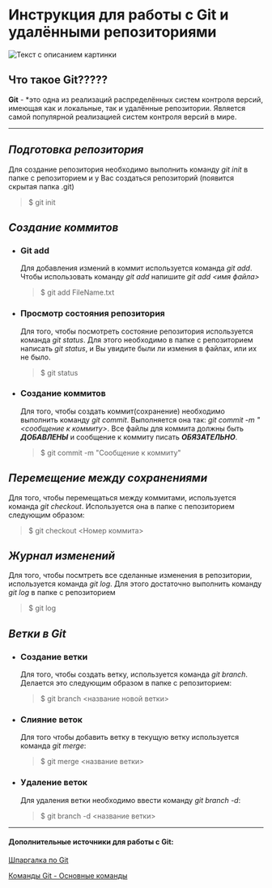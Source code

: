 # Инструкция для работы с Git и удалёнными репозиториями

![Текст с описанием картинки](C:/Users/77079/Pictures/images.png "Система контроля версий Git")


## Что такое Git?????

**Git** - *это одна из реализаций распределённых систем контроля версий, имеющая как и локальные, так и удалённые репозитории. Является самой популярной реализацией систем контроля версий в мире.

---

## *Подготовка репозитория*
Для создание репозитория необходимо выполнить команду *git init*  в папке с репозиторием и у Вас создаться репозиторий (появится скрытая папка .git)
> $ git init

## *Создание коммитов*

* ### Git add
    Для добавления измений в коммит используется команда *git add*. Чтобы использовать команду *git add* напишите *git add <имя файла>*
    > $ git add FileName.txt

* ### Просмотр состояния репозитория
    Для того, чтобы посмотреть состояние репозитория используется команда *git status*. Для этого необходимо в папке с репозиторием написать *git status*, и Вы увидите были ли измения в файлах, или их не было.
    > $ git status

* ### Создание коммитов
    Для того, чтобы создать коммит(сохранение) необходимо выполнить команду *git commit*. Выполняется она так: *git commit -m "<сообщение к коммиту>*. Все файлы для коммита должны быть ***ДОБАВЛЕНЫ*** и сообщение к коммиту писать ***ОБЯЗАТЕЛЬНО***.
    > $ git commit -m "Сообщение к коммиту"

## *Перемещение между сохранениями*
Для того, чтобы перемещаться между коммитами, используется команда *git checkout*. Используется она в папке с пепозиторием следующим образом:
> $ git checkout <Номер коммита>

## *Журнал изменений*
Для того, чтобы посмтреть все сделанные изменения в репозитории, используется команда *git log*. Для этого достаточно выполнить команду *git log* в папке с репозиторием
> $ git log

## *Ветки в Git*

* ### Создание ветки

    Для того, чтобы создать ветку, используется команда *git branch*. Делается это следующим образом в папке с репозиторием: 
    > $ git branch <название новой ветки>

* ### Слияние веток

    Для того чтобы добавить ветку в текущую ветку используется команда *git merge*: 
    > $ git merge <название ветки>

* ### Удаление веток
    Для удаления ветки необходимо ввести команду *git branch -d*:
    > $ git branch -d <название ветки>

***
#### Дополнительные источники для работы с Git:
[Шпаргалка по Git](https://proglib.io/p/git-cheatsheet)

[Команды Git - Основные команды](https://git-scm.com/book/ru/v2/%D0%9F%D1%80%D0%B8%D0%BB%D0%BE%D0%B6%D0%B5%D0%BD%D0%B8%D0%B5-C%3A-%D0%9A%D0%BE%D0%BC%D0%B0%D0%BD%D0%B4%D1%8B-Git-%D0%9E%D1%81%D0%BD%D0%BE%D0%B2%D0%BD%D1%8B%D0%B5-%D0%BA%D0%BE%D0%BC%D0%B0%D0%BD%D0%B4%D1%8B)

